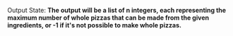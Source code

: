 Output State: **The output will be a list of n integers, each representing the maximum number of whole pizzas that can be made from the given ingredients, or -1 if it's not possible to make whole pizzas.**